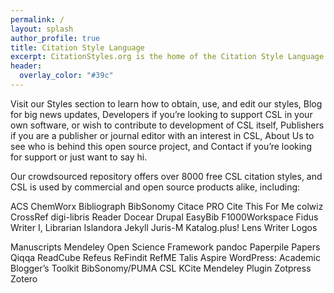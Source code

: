 ```yaml
---
permalink: /
layout: splash
author_profile: true
title: Citation Style Language
excerpt: CitationStyles.org is the home of the Citation Style Language (CSL), a popular open XML-based language to describe the formatting of citations and bibliographies.
header:
  overlay_color: "#39c"
---
```


Visit our Styles section to learn how to obtain, use, and edit our styles, Blog for big news updates, Developers if you’re looking to support CSL in your own software, or wish to contribute to development of CSL itself, Publishers if you are a publisher or journal editor with an interest in CSL, About Us to see who is behind this open source project, and Contact if you’re looking for support or just want to say hi.

Our crowdsourced repository offers over 8000 free CSL citation styles, and CSL is used by commercial and open source products alike, including:

ACS ChemWorx
Bibliograph
BibSonomy
Citace PRO
Cite This For Me
colwiz
CrossRef
digi-libris Reader
Docear
Drupal
EasyBib
F1000Workspace
Fidus Writer
I, Librarian
Islandora
Jekyll
Juris-M
Katalog.plus!
Lens Writer
Logos
 
Manuscripts
Mendeley
Open Science Framework
pandoc
Paperpile
Papers
Qiqqa
ReadCube
Refeus
ReFindit
RefME
Talis Aspire
WordPress:
Academic Blogger’s Toolkit
BibSonomy/PUMA CSL
KCite
Mendeley Plugin
Zotpress
Zotero